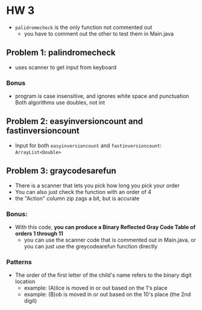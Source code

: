 # HW 3
- `palidromecheck` is the only function not commented out
  - you have to comment out the other to test them in Main.java
## Problem 1: palindromecheck
- uses scanner to get input from keyboard
### Bonus
- program is case insensitive, and ignores white space and punctuation
  Both algorithms use doubles, not int
## Problem 2: easyinversioncount and fastinversioncount
- Input for both `easyinversioncount` and `fastinversioncount`: `ArrayList<Double>`
  
## Problem 3: graycodesarefun
- There is a scanner that lets you pick how long you pick your order
- You can also just check the function with an order of 4
- the "Action" column zip zags a bit, but is accurate
### Bonus: 
  - With this code, **you can produce a Binary Reflected Gray Code Table of orders 1 through 11**
    - you can use the scanner code that is commented out in Main.java, or you can just use the greycodearefun function directly
### Patterns
  - The order of the first letter of the child's name refers to the binary digit location
    - example: (A)lice is moved in or out based on the 1's place
    - example: (B)ob is moved in or out based on the 10's place (the 2nd digit)
    
